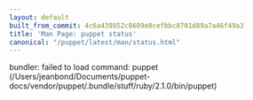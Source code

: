 ```yaml
---
layout: default
built_from_commit: 4c6a439852c8609e8cefbbc8701d89a7a46f49a3
title: 'Man Page: puppet status'
canonical: "/puppet/latest/man/status.html"
---
```


<div class='mp'>
<p>bundler: failed to load command: puppet (/Users/jeanbond/Documents/puppet-docs/vendor/puppet/.bundle/stuff/ruby/2.1.0/bin/puppet)</p>

</div>
